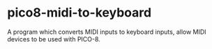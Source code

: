 # pico8-midi-to-keyboard
A program which converts MIDI inputs to keyboard inputs, allow MIDI devices to be used with PICO-8.
